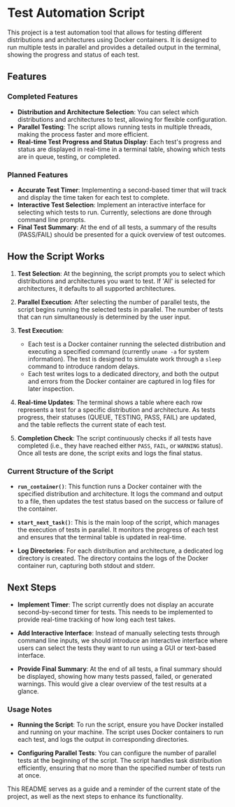 
# Test Automation Script

This project is a test automation tool that allows for testing different distributions and architectures using Docker containers. It is designed to run multiple tests in parallel and provides a detailed output in the terminal, showing the progress and status of each test.

## Features

### Completed Features
- **Distribution and Architecture Selection**: You can select which distributions and architectures to test, allowing for flexible configuration.
- **Parallel Testing**: The script allows running tests in multiple threads, making the process faster and more efficient.
- **Real-time Test Progress and Status Display**: Each test's progress and status are displayed in real-time in a terminal table, showing which tests are in queue, testing, or completed.

### Planned Features
- **Accurate Test Timer**: Implementing a second-based timer that will track and display the time taken for each test to complete.
- **Interactive Test Selection**: Implement an interactive interface for selecting which tests to run. Currently, selections are done through command line prompts.
- **Final Test Summary**: At the end of all tests, a summary of the results (PASS/FAIL) should be presented for a quick overview of test outcomes.

## How the Script Works

1. **Test Selection**: At the beginning, the script prompts you to select which distributions and architectures you want to test. If 'All' is selected for architectures, it defaults to all supported architectures.
   
2. **Parallel Execution**: After selecting the number of parallel tests, the script begins running the selected tests in parallel. The number of tests that can run simultaneously is determined by the user input.

3. **Test Execution**: 
    - Each test is a Docker container running the selected distribution and executing a specified command (currently `uname -a` for system information). The test is designed to simulate work through a `sleep` command to introduce random delays.
    - Each test writes logs to a dedicated directory, and both the output and errors from the Docker container are captured in log files for later inspection.

4. **Real-time Updates**: The terminal shows a table where each row represents a test for a specific distribution and architecture. As tests progress, their statuses (QUEUE, TESTING, PASS, FAIL) are updated, and the table reflects the current state of each test.

5. **Completion Check**: The script continuously checks if all tests have completed (i.e., they have reached either `PASS`, `FAIL`, or `WARNING` status). Once all tests are done, the script exits and logs the final status.

### Current Structure of the Script

- **`run_container()`**: This function runs a Docker container with the specified distribution and architecture. It logs the command and output to a file, then updates the test status based on the success or failure of the container.

- **`start_next_task()`**: This is the main loop of the script, which manages the execution of tests in parallel. It monitors the progress of each test and ensures that the terminal table is updated in real-time.

- **Log Directories**: For each distribution and architecture, a dedicated log directory is created. The directory contains the logs of the Docker container run, capturing both stdout and stderr.

## Next Steps

- **Implement Timer**: The script currently does not display an accurate second-by-second timer for tests. This needs to be implemented to provide real-time tracking of how long each test takes.
  
- **Add Interactive Interface**: Instead of manually selecting tests through command line inputs, we should introduce an interactive interface where users can select the tests they want to run using a GUI or text-based interface.

- **Provide Final Summary**: At the end of all tests, a final summary should be displayed, showing how many tests passed, failed, or generated warnings. This would give a clear overview of the test results at a glance.

### Usage Notes

- **Running the Script**: To run the script, ensure you have Docker installed and running on your machine. The script uses Docker containers to run each test, and logs the output in corresponding directories.

- **Configuring Parallel Tests**: You can configure the number of parallel tests at the beginning of the script. The script handles task distribution efficiently, ensuring that no more than the specified number of tests run at once.

This README serves as a guide and a reminder of the current state of the project, as well as the next steps to enhance its functionality.


